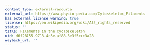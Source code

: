 ```yaml
---
content_type: external-resource
external_url: https://www.physio-pedia.com/Cytoskeleton_Filaments
has_external_license_warning: true
license: https://en.wikipedia.org/wiki/All_rights_reserved
status: ''
title: Filaments in the cycloskeleton
uid: d6f28755-9718-4c3e-af88-6e3f5ccc3a28
wayback_url: ''
---
```

